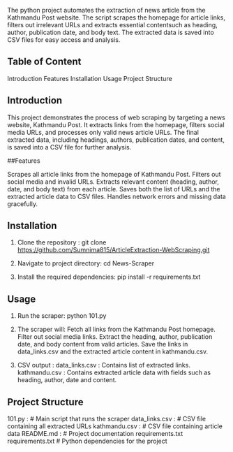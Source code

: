The python project automates the extraction of news article from the Kathmandu Post website.
The script scrapes the homepage for article links, filters out irrelevant URLs and extracts essential contentsuch as heading, author, publication date, and body text. The extracted data is saved into CSV files for easy access and analysis.

## Table of Content
Introduction
Features
Installation
Usage
Project Structure

## Introduction
This project demonstrates the process of web scraping by targeting a news website, Kathmandu Post. It extracts links from the homepage, filters social media URLs, and processes only valid news article URLs. The final extracted data, including headings, authors, publication dates, and content, is saved into a CSV file for further analysis.

##Features

Scrapes all article links from the homepage of Kathmandu Post.
Filters out social media and invalid URLs.
Extracts relevant content (heading, author, date, and body text) from each article.
Saves both the list of URLs and the extracted article data to CSV files.
Handles network errors and missing data gracefully.

## Installation
1. Clone the repository : git clone https://github.com/Sumnima815/ArticleExtraction-WebScraping.git
   
2. Navigate to project directory: cd News-Scraper

3. Install the required dependencies: pip install -r requirements.txt

## Usage 
1. Run the scraper:
   python 101.py

2. The scraper will:
   Fetch all links from the Kathmandu Post homepage.
   Filter out social media links.
   Extract the heading, author, publication date, and body content from valid articles.
   Save the links in data_links.csv and the extracted article content in kathmandu.csv.

   
3. CSV output :
   data_links.csv : Contains list of extracted links.
   kathmandu.csv : Contains extracted article data with fields such as heading, author, date      and content.

## Project Structure


101.py  :                 # Main script that runs the scraper
data_links.csv    :       # CSV file containing all extracted URLs
kathmandu.csv :           # CSV file containing article data
README.md    :            # Project documentation requirements.txt  
requirements.txt          # Python dependencies for the project

